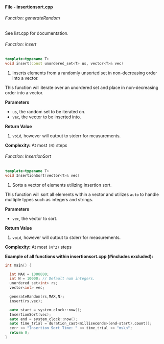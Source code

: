 #### File - insertionsort.cpp

###### Function: generateRandom

See list.cpp for documentation.

###### Function: insert
```cpp
template<typename T>
void insert(const unordered_set<T> us, vector<T>& vec)
```
1) Inserts elements from a randomly unsorted set in non-decreasing order into a vector.

This function will iterate over an unordered set and place in non-decreasing order into a vector.

**Parameters**
- `us`, the random set to be iterated on.
- `vec`, the vector to be inserted into.

**Return Value**

1) `void`, however will output to stderr for measurements.

**Complexity:** At most `(N)` steps

###### Function: InsertionSort
```cpp
template<typename T>
void InsertionSort(vector<T>& vec)
```
1) Sorts a vector of elements utilizing insertion sort.

This function will sort all elements within a vector and utilizes `auto` to handle multiple types such as integers and strings.

**Parameters**
- `vec`, the vector to sort.

**Return Value**

1) `void`, however will output to stderr for measurements.

**Complexity:** At most `(N^2)` steps

**Example of all functions within insertionsort.cpp (#includes excluded):**
```cpp
int main() {

  int MAX = 1000000;
  int N = 10000; // Default num integers.
  unordered_set<int> rs;
  vector<int> vec;

  generateRandom(rs,MAX,N);
  insert(rs,vec);

  auto start = system_clock::now();
  InsertionSort(vec);
  auto end = system_clock::now();
  auto time_trial = duration_cast<milliseconds>(end-start).count();
  cerr << "Insertion Sort Time: " << time_trial << "ms\n";
  return 0;
}

```
